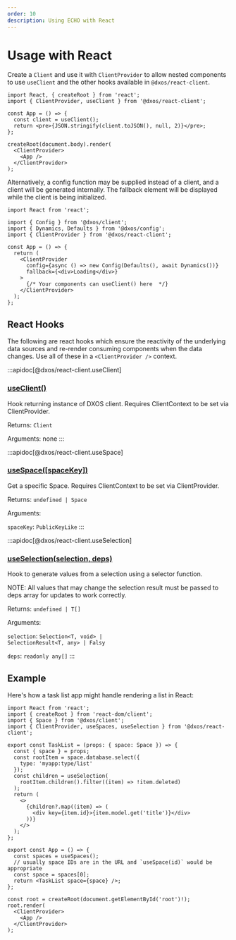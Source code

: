 ```yaml
---
order: 10
description: Using ECHO with React
---
```


# Usage with React

Create a `Client` and use it with `ClientProvider` to allow nested components to use `useClient` and the other hooks available in `@dxos/react-client`.

```tsx file=./snippets/create-client-react.tsx#L5-
import React, { createRoot } from 'react';
import { ClientProvider, useClient } from '@dxos/react-client';

const App = () => {
  const client = useClient();
  return <pre>{JSON.stringify(client.toJSON(), null, 2)}</pre>;
};

createRoot(document.body).render(
  <ClientProvider>
    <App />
  </ClientProvider>
);
```

Alternatively, a config function may be supplied instead of a client, and a client will be generated internally. The fallback element will be displayed while the client is being initialized.

```tsx file=./snippets/create-client-react-with-config.tsx#L5-
import React from 'react';

import { Config } from '@dxos/client';
import { Dynamics, Defaults } from '@dxos/config';
import { ClientProvider } from '@dxos/react-client';

const App = () => {
  return (
    <ClientProvider
      config={async () => new Config(Defaults(), await Dynamics())}
      fallback={<div>Loading</div>}
    >
      {/* Your components can useClient() here  */}
    </ClientProvider>
  );
};
```

## React Hooks

The following are react hooks which ensure the reactivity of the underlying data sources and re-render consuming components when the data changes. Use all of these in a `<ClientProvider />` context.

:::apidoc[@dxos/react-client.useClient]
### [useClient()](https://github.com/dxos/protocols/blob/main/packages/sdk/react-client/src/client/ClientContext.tsx#L32)

Hook returning instance of DXOS client.
Requires ClientContext to be set via ClientProvider.

Returns: <code>Client</code>

Arguments: none
:::

:::apidoc[@dxos/react-client.useSpace]
### [useSpace(\[spaceKey\])](https://github.com/dxos/protocols/blob/main/packages/sdk/react-client/src/echo/useSpaces.ts#L16)

Get a specific Space.
Requires ClientContext to be set via ClientProvider.

Returns: <code>undefined | Space</code>

Arguments:

`spaceKey`: <code>PublicKeyLike</code>
:::

:::apidoc[@dxos/react-client.useSelection]
### [useSelection(selection, deps)](https://github.com/dxos/protocols/blob/main/packages/sdk/react-client/src/echo/useSelection.ts#L20)

Hook to generate values from a selection using a selector function.

NOTE:
All values that may change the selection result  must be passed to deps array
for updates to work correctly.

Returns: <code>undefined | T\[]</code>

Arguments:

`selection`: <code>Selection\<T, void> | SelectionResult\<T, any> | Falsy</code>

`deps`: <code>readonly any\[]</code>
:::

## Example

Here's how a task list app might handle rendering a list in React:

```tsx file=./snippets/hooks.tsx#L5-
import React from 'react';
import { createRoot } from 'react-dom/client';
import { Space } from '@dxos/client';
import { ClientProvider, useSpaces, useSelection } from '@dxos/react-client';

export const TaskList = (props: { space: Space }) => {
  const { space } = props;
  const rootItem = space.database.select({
    type: 'myapp:type/list'
  });
  const children = useSelection(
    rootItem.children().filter((item) => !item.deleted)
  );
  return (
    <>
      {children?.map((item) => (
        <div key={item.id}>{item.model.get('title')}</div>
      ))}
    </>
  );
};

export const App = () => {
  const spaces = useSpaces();
  // usually space IDs are in the URL and `useSpace(id)` would be appropriate
  const space = spaces[0];
  return <TaskList space={space} />;
};

const root = createRoot(document.getElementById('root')!);
root.render(
  <ClientProvider>
    <App />
  </ClientProvider>
);
```
